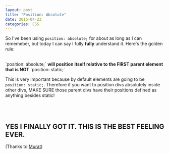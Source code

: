 ```yaml
---
layout: post
title: "Position: Absolute"
date: 2015-04-23
categories: CSS
---
```


So I've been using `position: absolute;` for about as long as I can rememeber, but today I can say I fully <strong>fully</strong> understand it. Here's the golden rule:

<br>
  `position: absolute;` <strong>will position itself relative to the FIRST parent element that is NOT</strong> `position: static;`  
<br>

This is very important because by default elements are going to be `position: static;`. Therefore if you want to position divs absolutely inside other divs, MAKE SURE those parent divs have their positions defined as anything besides static!

<br><br>
<h2>YES I FINALLY GOT IT. THIS IS THE BEST FEELING EVER.</h2>

(Thanks to [Murat][murat])

[murat]: http://muratayfer.com/